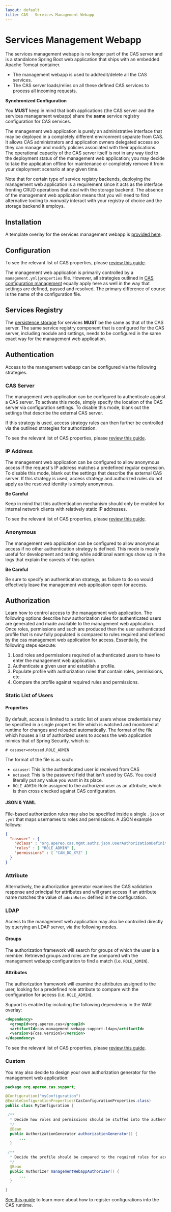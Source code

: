 ```yaml
---
layout: default
title: CAS - Services Management Webapp
---
```


# Services Management Webapp

The services management webapp is no longer part of the CAS server and
is a standalone Spring Boot web application that ships with an embedded Apache Tomcat container.

* The management webapp is used to add/edit/delete all the CAS services.
* The CAS server loads/relies on all these defined CAS services to process all incoming requests.

<div class="alert alert-warning"><strong>Synchronized Configuration</strong><p>
You <strong>MUST</strong> keep in mind that both applications (the CAS server and the services management webapp)
share the <strong>same</strong> service registry configuration for CAS services.
</p></div>

The management web application is purely an administrative interface that may be deployed in a completely different environment separate from CAS. It allows CAS administrators and application owners delegated access so they can manage and modify policies associated with their applications. The operational capacity of the CAS server itself is not in any way tied to the deployment status of the management web application; you may decide to take the application offline for maintenance or completely remove it from your deployment scenario at any given time.

Note that for certain type of service registry backends, deploying the management web application is a requirement since it acts as the interface fronting CRUD operations that deal with the storage backend. The absence of the management web application means that you will need to find alternative tooling to *manually* interact with your registry of choice and the storage backend it employs.

## Installation

A template overlay for the services management webapp is [provided here](https://github.com/apereo/cas-services-management-overlay).


## Configuration

To see the relevant list of CAS properties, please [review this guide](Configuration-Properties.html#management-webapp).

The management web application is primarily controlled by a `management.yml|properties` file. However, all strategies outlined in [CAS configuration management](Configuration-Management.html) equally apply here as well in the way that settings are defined, passed and resolved. The primary difference of course is the name of the configuration file.

## Services Registry

The [persistence storage](Service-Management.html) for services **MUST** be the same as that of the CAS server. The same service registry component that is configured for the CAS server, including module and settings, needs to be configured in the same exact way for the management web application.

## Authentication

Access to the management webapp can be configured via the following strategies.

### CAS Server

The management web application can be configured to authenticate against a CAS server. To activate this mode, simply specify the location of the CAS server via configuration settings. To disable this mode, blank out the settings that describe the external CAS server.

If this strategy is used, access strategy rules can then further be controlled via the outlined strategies for authorization.

To see the relevant list of CAS properties, please [review this guide](Configuration-Properties.html#management-webapp).

### IP Address

The management web application can be configured to allow anonymous access if the request's IP address matches a predefined regular expression. To disable this mode, blank out the settings that describe the external CAS server. If this strategy is used, access strategy and authorized rules do not apply as the resolved identity is simply anonymous.

<div class="alert alert-danger"><strong>Be Careful</strong><p>Keep in mind that this authentication
mechanism should only be enabled for internal network clients with relatively static IP addresses.</p></div>

To see the relevant list of CAS properties, please [review this guide](Configuration-Properties.html#management-webapp).

### Anonymous

The management web application can be configured to allow anonymous access if no other authentication strategy is defined. This mode is mostly useful for development and testing while additional warnings show up in the logs that explain the caveats of this option.

<div class="alert alert-danger"><strong>Be Careful</strong><p>Be sure to specify an authentication strategy, as failure to do so would effectively leave the management web application open for access.</p></div>

## Authorization

Learn how to control access to the management web application. The following options describe how authorization rules for authenticated users are generated and made available to the management web application. Once roles, permissions and such are produced then the user authenticated profile that is now fully populated is compared to rules required and defined by the cas management web application for access. Essentially, the following steps execute:

1. Load roles and permissions required of authenticated users to have to enter the management web application.
2. Authenticate a given user and establish a profile.
3. Populate profile with authorization rules that contain roles, permissions, etc.
4. Compare the profile against required rules and permissions.

### Static List of Users

#### Properties

By default, access is limited to a static list of users whose credentials may be specified in a single properties file which is watched and monitored at runtime for changes and reloaded automatically. The format of the file which houses a list of authorized users to access the web application mimics that of Spring Security, which is:

```properties
# casuser=notused,ROLE_ADMIN
```

The format of the file is as such:

- `casuser`: This is the authenticated user id received from CAS
- `notused`: This is the password field that isn't used by CAS. You could literally put any value you want in its place.
- `ROLE_ADMIN`: Role assigned to the authorized user as an attribute, which is then cross checked against CAS configuration.

#### JSON & YAML

File-based authorization rules may also be specified inside a single `.json` or `.yml` that maps usernames to roles and permissions. A JSON example follows:

```json
{
  "casuser" : {
    "@class" : "org.apereo.cas.mgmt.authz.json.UserAuthorizationDefinition",
    "roles" : [ "ROLE_ADMIN" ],
    "permissions" : [ "CAN_DO_XYZ" ]
  }
}
```

### Attribute

Alternatively, the authorization generator examines the CAS validation response and principal for attributes
and will grant access if an attribute name matches the value of `adminRoles` defined in the configuration.

### LDAP

Access to the management web application may also be controlled directly by querying an LDAP server, via the following modes.

#### Groups

The authorization framework will search for groups of which the user is a member. Retrieved groups and roles are the compared with the management webapp configuration to find a match (i.e. `ROLE_ADMIN`).

#### Attributes

The authorization framework will examine the attributes assigned to the user, looking for a predefined role attribute to compare with the configuration for access (i.e. `ROLE_ADMIN`).

Support is enabled by including the following dependency in the WAR overlay:

```xml
<dependency>
  <groupId>org.apereo.cas</groupId>
  <artifactId>cas-management-webapp-support-ldap</artifactId>
  <version>${cas.version}</version>
</dependency>
```

To see the relevant list of CAS properties, please [review this guide](Configuration-Properties.html#ldap-authorization).

### Custom

You may also decide to design your own authorization generator for the management web application:

```java
package org.apereo.cas.support;

@Configuration("myConfiguration")
@EnableConfigurationProperties(CasConfigurationProperties.class)
public class MyConfiguration {

 /**
  * Decide how roles and permissions should be stuffed into the authenticated profile.
  */
  @Bean
  public AuthorizationGenerator authorizationGenerator() {
      ...
  }

 /**
  * Decide the profile should be compared to the required rules for access.
  */
  @Bean
  public Authorizer managementWebappAuthorizer() {
      ...
  }

}
```

[See this guide](Configuration-Management-Extensions.html) to learn more about how to register configurations into the CAS runtime.
